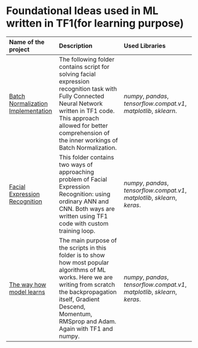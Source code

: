 # Foundational Ideas used in ML written in TF1(for learning purpose)

| Name of the project | Description | Used Libraries | 
| :---------------------- | :---------------------- | :---------------------- |
| [Batch Normalization Implementation](Batch_Norm_Impl_TF1) | The following folder contains script for solving facial expression recognition task with Fully Connected Neural Network written in TF1 code. This approach allowed for better comprehension of the inner workings of Batch Normalization. | *numpy*, *pandas*, *tensorflow.compat.v1*, *matplotlib*, *sklearn*. |
| [Facial Expression Recognition](FER_TF1) | This folder contains two ways of approaching problem of Facial Expression Recognition: using ordinary ANN and CNN. Both ways are written using TF1 code with custom training loop. | *numpy*, *pandas*, *tensorflow.compat.v1*, *matplotlib*, *sklearn*, *keras*. |
| [The way how model learns](Learning_Algorithms) | The main purpose of the scripts in this folder is to show how most popular algorithms of ML works. Here we are writing from scratch the backpropagation itself, Gradient Descend, Momentum, RMSprop and Adam. Again with TF1 and numpy. | *numpy*, *pandas*, *tensorflow.compat.v1*, *matplotlib*, *sklearn*, *keras*. |